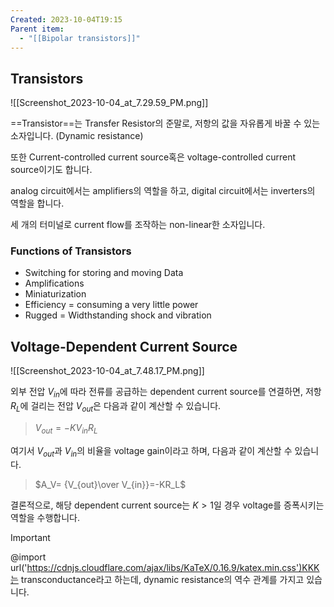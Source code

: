 ```yaml
---
Created: 2023-10-04T19:15
Parent item:
  - "[[Bipolar transistors]]"
---
```

## Transistors

![[Screenshot_2023-10-04_at_7.29.59_PM.png]]

==Transistor==는 Transfer Resistor의 준말로, 저항의 값을 자유롭게 바꿀 수 있는 소자입니다. (Dynamic resistance)

또한 Current-controlled current source혹은 voltage-controlled current source이기도 합니다.

analog circuit에서는 amplifiers의 역할을 하고, digital circuit에서는 inverters의 역할을 합니다.

세 개의 터미널로 current flow를 조작하는 non-linear한 소자입니다.

### Functions of Transistors

- Switching for storing and moving Data
- Amplifications
- Miniaturization
- Efficiency = consuming a very little power
- Rugged = Widthstanding shock and vibration

## Voltage-Dependent Current Source

![[Screenshot_2023-10-04_at_7.48.17_PM.png]]

외부 전압 $V_{in}$﻿에 따라 전류를 공급하는 dependent current source를 연결하면, 저항 $R_L$﻿에 걸리는 전압 $V_{out}$﻿은 다음과 같이 계산할 수 있습니다.

> $V_{out} = -KV_{in}R_L$﻿

여기서 $V_{out}$﻿과 $V_{in}$﻿의 비율을 voltage gain이라고 하며, 다음과 같이 계산할 수 있습니다.

> $A_V= {V_{out}\over V_{in}}=-KR_L$﻿

결론적으로, 해당 dependent current source는 $K>1$﻿일 경우 voltage를 증폭시키는 역할을 수행합니다.

> [!important]  
> @import url('https://cdnjs.cloudflare.com/ajax/libs/KaTeX/0.16.9/katex.min.css')KKK﻿는 transconductance라고 하는데, dynamic resistance의 역수 관계를 가지고 있습니다.
